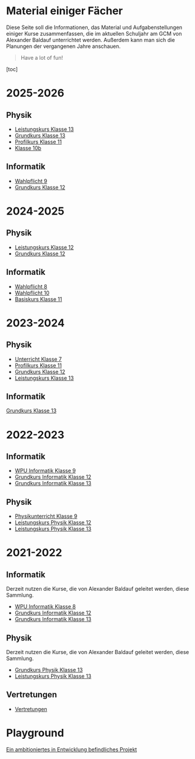 Material einiger Fächer
=========================

Diese Seite soll die Informationen, das Material und Aufgabenstellungen einiger Kurse zusammenfassen, die im aktuellen Schuljahr am GCM von Alexander Baldauf unterrichtet werden. Außerdem kann man sich die Planungen der vergangenen Jahre anschauen.

> Have a lot of fun!

[toc]

# 2025-2026

## Physik

* [Leistungskurs Klasse 13](2026/physik/lk13/)
* [Grundkurs Klasse 13](2026/physik/gk13/)
* [Profilkurs Klasse 11](2026/physik/pk11/)
* [Klasse 10b](2026/physik/10b/)

## Informatik

* [Wahlpflicht 9](2026/informatik/wpu9/)
* [Grundkurs Klasse 12](2026/informatik/gk12/)

# 2024-2025

## Physik

* [Leistungskurs Klasse 12](2025/physik/lk12/)
* [Grundkurs Klasse 12](2025/physik/gk12/)

## Informatik

* [Wahlpflicht 8](2025/informatik/wpu8/)
* [Wahlpflicht 10](2025/informatik/wpu10/)
* [Basiskurs Klasse 11](2025/informatik/bk11/)


# 2023-2024

## Physik

* [Unterricht Klasse 7](2024/physik/7/)
* [Profilkurs Klasse 11](2024/physik/pk11/)
* [Grundkurs Klasse 12](2024/physik/gk12/)
* [Leistungskurs Klasse 13](2024/physik/lk13/)

## Informatik

[Grundkurs Klasse 13](2024/informatik/gk13/)

# 2022-2023

## Informatik

* [WPU Informatik Klasse 9](2023/informatik/wpu9/)
* [Grundkurs Informatik Klasse 12](2023/informatik/gk12/)
* [Grundkurs Informatik Klasse 13](2023/informatik/gk13/)

## Physik

* [Physikunterricht Klasse 9](2023/physik/ph9/)
* [Leistungskurs Physik Klasse 12](2023/physik/lk12/)
* [Leistungskurs Physik Klasse 13](2023/physik/lk13/)

# 2021-2022

## Informatik

Derzeit nutzen die Kurse, die von Alexander Baldauf geleitet werden, diese Sammlung.

* [WPU Informatik Klasse 8](2022/informatik/wpu8/)
* [Grundkurs Informatik Klasse 12](2022/informatik/gk12/)
* [Grundkurs Informatik Klasse 13](2022/informatik/gk13/)

## Physik

Derzeit nutzen die Kurse, die von Alexander Baldauf geleitet werden, diese Sammlung.

* [Grundkurs Physik Klasse 13](2022/physik/gk13/)
* [Leistungskurs Physik Klasse 13](2022/physik/lk13/)

## Vertretungen

* [Vertretungen](2022/vertretungen/)


# Playground

[Ein ambitioniertes in Entwicklung befindliches Projekt](https://gruener-campus-malchow.github.io/fbi/playground.html)

